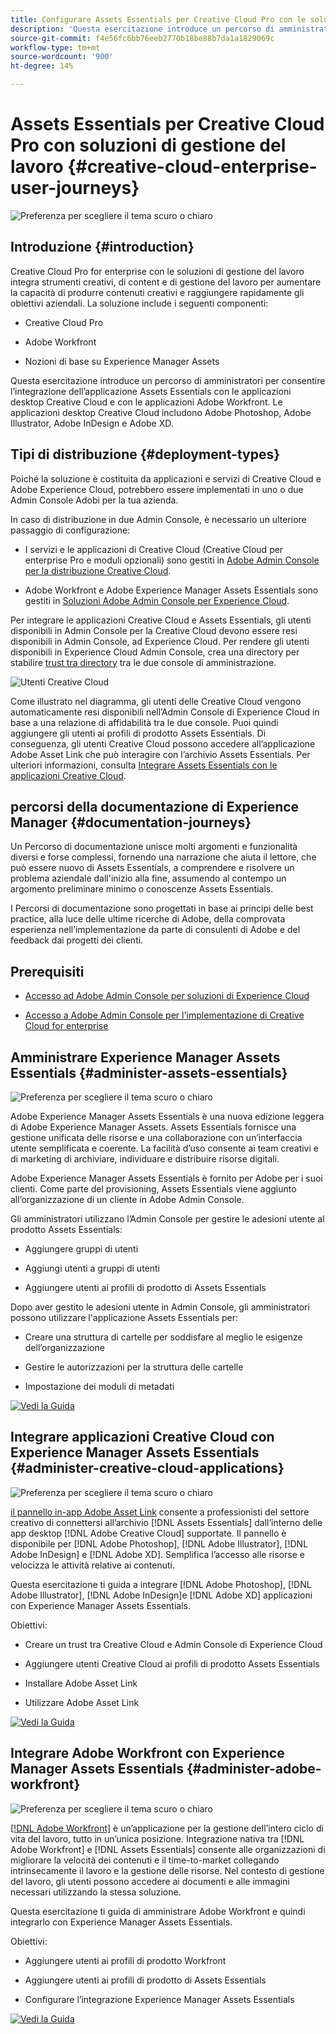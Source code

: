 ```yaml
---
title: Configurare Assets Essentials per Creative Cloud Pro con le soluzioni di gestione del lavoro
description: 'Questa esercitazione introduce un percorso di amministratori per consentire l’integrazione dell’applicazione Assets Essentials con le applicazioni desktop Creative Cloud e con le applicazioni Adobe Workfront. Le applicazioni desktop Creative Cloud includono Adobe Photoshop, Adobe Illustrator, Adobe InDesign e Adobe XD. '
source-git-commit: f4e56fc6bb76eeb2770b18be88b7da1a1829069c
workflow-type: tm+mt
source-wordcount: '900'
ht-degree: 14%

---
```



# Assets Essentials per Creative Cloud Pro con soluzioni di gestione del lavoro {#creative-cloud-enterprise-user-journeys}

![Preferenza per scegliere il tema scuro o chiaro](assets/cce-next-banner-landing-page.png)

## Introduzione {#introduction}

Creative Cloud Pro for enterprise con le soluzioni di gestione del lavoro integra strumenti creativi, di content e di gestione del lavoro per aumentare la capacità di produrre contenuti creativi e raggiungere rapidamente gli obiettivi aziendali. La soluzione include i seguenti componenti:

* Creative Cloud Pro

* Adobe Workfront

* Nozioni di base su Experience Manager Assets

Questa esercitazione introduce un percorso di amministratori per consentire l’integrazione dell’applicazione Assets Essentials con le applicazioni desktop Creative Cloud e con le applicazioni Adobe Workfront. Le applicazioni desktop Creative Cloud includono Adobe Photoshop, Adobe Illustrator, Adobe InDesign e Adobe XD.

## Tipi di distribuzione {#deployment-types}

Poiché la soluzione è costituita da applicazioni e servizi di Creative Cloud e Adobe Experience Cloud, potrebbero essere implementati in uno o due Admin Console Adobi per la tua azienda.

In caso di distribuzione in due Admin Console, è necessario un ulteriore passaggio di configurazione:

* I servizi e le applicazioni di Creative Cloud (Creative Cloud per enterprise Pro e moduli opzionali) sono gestiti in [Adobe Admin Console per la distribuzione Creative Cloud](https://chl-author-preview.corp.adobe.com/content/help/en/enterprise/admin-guide.html).

* Adobe Workfront e Adobe Experience Manager Assets Essentials sono gestiti in [Soluzioni Adobe Admin Console per Experience Cloud](https://experienceleague.adobe.com/docs/core-services/interface/administration/admin-getting-started.html).

Per integrare le applicazioni Creative Cloud e Assets Essentials, gli utenti disponibili in Admin Console per la Creative Cloud devono essere resi disponibili in Admin Console, ad Experience Cloud. Per rendere gli utenti disponibili in Experience Cloud Admin Console, crea una directory per stabilire [trust tra directory](https://helpx.adobe.com/enterprise/using/set-up-identity.html#directory-trusting) tra le due console di amministrazione.

![Utenti Creative Cloud](assets/creative-cloud-users.svg)

Come illustrato nel diagramma, gli utenti delle Creative Cloud vengono automaticamente resi disponibili nell’Admin Console di Experience Cloud in base a una relazione di affidabilità tra le due console. Puoi quindi aggiungere gli utenti ai profili di prodotto Assets Essentials. Di conseguenza, gli utenti Creative Cloud possono accedere all’applicazione Adobe Asset Link che può interagire con l’archivio Assets Essentials. Per ulteriori informazioni, consulta [Integrare Assets Essentials con le applicazioni Creative Cloud](integrate-assets-essentials-creative-cloud.md).

## percorsi della documentazione di Experience Manager {#documentation-journeys}

Un Percorso di documentazione unisce molti argomenti e funzionalità diversi e forse complessi, fornendo una narrazione che aiuta il lettore, che può essere nuovo di Assets Essentials, a comprendere e risolvere un problema aziendale dall&#39;inizio alla fine, assumendo al contempo un argomento preliminare minimo o conoscenze Assets Essentials.

I Percorsi di documentazione sono progettati in base ai principi delle best practice, alla luce delle ultime ricerche di Adobe, della comprovata esperienza nell’implementazione da parte di consulenti di Adobe e del feedback dai progetti dei clienti.

## Prerequisiti

* [Accesso ad Adobe Admin Console per soluzioni di Experience Cloud](https://experienceleague.adobe.com/docs/core-services/interface/administration/admin-getting-started.html)

* [Accesso a Adobe Admin Console per l&#39;implementazione di Creative Cloud for enterprise](https://helpx.adobe.com/enterprise/admin-guide.html)

## Amministrare Experience Manager Assets Essentials {#administer-assets-essentials}

![Preferenza per scegliere il tema scuro o chiaro](assets/cce-assets.png)

Adobe Experience Manager Assets Essentials è una nuova edizione leggera di Adobe Experience Manager Assets. Assets Essentials fornisce una gestione unificata delle risorse e una collaborazione con un’interfaccia utente semplificata e coerente. La facilità d’uso consente ai team creativi e di marketing di archiviare, individuare e distribuire risorse digitali.

Adobe Experience Manager Assets Essentials è fornito per Adobe per i suoi clienti. Come parte del provisioning, Assets Essentials viene aggiunto all’organizzazione di un cliente in Adobe Admin Console.

Gli amministratori utilizzano l’Admin Console per gestire le adesioni utente al prodotto Assets Essentials:

* Aggiungere gruppi di utenti

* Aggiungi utenti a gruppi di utenti

* Aggiungere utenti ai profili di prodotto di Assets Essentials

Dopo aver gestito le adesioni utente in Admin Console, gli amministratori possono utilizzare l&#39;applicazione Assets Essentials per:

* Creare una struttura di cartelle per soddisfare al meglio le esigenze dell’organizzazione

* Gestire le autorizzazioni per la struttura delle cartelle

* Impostazione dei moduli di metadati

[![Vedi la Guida](https://helpx.adobe.com/content/dam/help/en/marketing-cloud/how-to/digital-foundation/_jcr_content/main-pars/image_1250343773/see-the-guide-sm.png)](adminster-aem-assets-essentials.md)

## Integrare applicazioni Creative Cloud con Experience Manager Assets Essentials {#administer-creative-cloud-applications}

![Preferenza per scegliere il tema scuro o chiaro](assets/cce-creative-cloud.png)

[il pannello in-app Adobe Asset Link](https://www.adobe.com/creativecloud/business/enterprise/adobe-asset-link.html) consente a professionisti del settore creativo di connettersi all’archivio [!DNL Assets Essentials] dall’interno delle app desktop [!DNL Adobe Creative Cloud] supportate. Il pannello è disponibile per [!DNL Adobe Photoshop], [!DNL Adobe Illustrator], [!DNL Adobe InDesign] e [!DNL Adobe XD]. Semplifica l’accesso alle risorse e velocizza le attività relative ai contenuti.

Questa esercitazione ti guida a integrare [!DNL Adobe Photoshop], [!DNL Adobe Illustrator], [!DNL Adobe InDesign]e [!DNL Adobe XD] applicazioni con Experience Manager Assets Essentials.

Obiettivi:

* Creare un trust tra Creative Cloud e Admin Console di Experience Cloud

* Aggiungere utenti Creative Cloud ai profili di prodotto Assets Essentials

* Installare Adobe Asset Link

* Utilizzare Adobe Asset Link

[![Vedi la Guida](https://helpx.adobe.com/content/dam/help/en/marketing-cloud/how-to/digital-foundation/_jcr_content/main-pars/image_1250343773/see-the-guide-sm.png)](integrate-assets-essentials-creative-cloud.md)

## Integrare Adobe Workfront con Experience Manager Assets Essentials {#administer-adobe-workfront}

![Preferenza per scegliere il tema scuro o chiaro](assets/cce-workfront.png)

[[!DNL Adobe Workfront]](https://www.workfront.com/) è un’applicazione per la gestione dell’intero ciclo di vita del lavoro, tutto in un’unica posizione. Integrazione nativa tra [!DNL Adobe Workfront] e [!DNL Assets Essentials] consente alle organizzazioni di migliorare la velocità dei contenuti e il time-to-market collegando intrinsecamente il lavoro e la gestione delle risorse. Nel contesto di gestione del lavoro, gli utenti possono accedere ai documenti e alle immagini necessari utilizzando la stessa soluzione.

Questa esercitazione ti guida di amministrare Adobe Workfront e quindi integrarlo con Experience Manager Assets Essentials.

Obiettivi:

* Aggiungere utenti ai profili di prodotto Workfront

* Aggiungere utenti ai profili di prodotto di Assets Essentials

* Configurare l’integrazione Experience Manager Assets Essentials

[![Vedi la Guida](https://helpx.adobe.com/content/dam/help/en/marketing-cloud/how-to/digital-foundation/_jcr_content/main-pars/image_1250343773/see-the-guide-sm.png)](integrate-assets-essentials-workfront.md)


